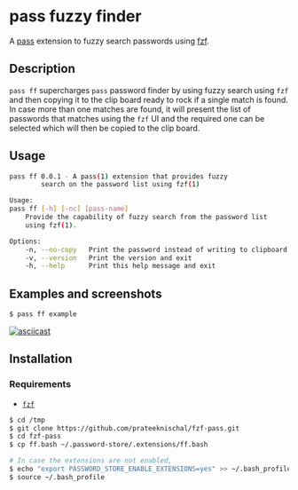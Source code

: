# pass fuzzy finder

A [pass](https://www.passwordstore.org/) extension to fuzzy search passwords
using [fzf](https://github.com/junegunn/fzf).

## Description

`pass ff` supercharges `pass` password finder by using fuzzy search using `fzf`
and then copying it to the clip board ready to rock if a single match is found.
In case more than one matches are found, it will present the list of passwords
that matches using the `fzf` UI and the required one can be selected which will
then be copied to the clip board.

## Usage

```bash
pass ff 0.0.1 - A pass(1) extension that provides fuzzy
        search on the password list using fzf(1)

Usage:
pass ff [-h] [-nc] [pass-name]
    Provide the capability of fuzzy search from the password list
    using fzf(1).

Options:
    -n, --no-copy   Print the password instead of writing to clipboard
    -v, --version   Print the version and exit
    -h, --help      Print this help message and exit
```

## Examples and screenshots

```bash
$ pass ff example
```
[![asciicast](https://asciinema.org/a/448380.svg)](https://asciinema.org/a/448380)

## Installation

### Requirements
* [`fzf`](https://github.com/junegunn/fzf)

```bash
$ cd /tmp
$ git clone https://github.com/prateeknischal/fzf-pass.git
$ cd fzf-pass
$ cp ff.bash ~/.password-store/.extensions/ff.bash

# In case the extensions are not enabled,
$ echo "export PASSWORD_STORE_ENABLE_EXTENSIONS=yes" >> ~/.bash_profile
$ source ~/.bash_profile
```
